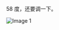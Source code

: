 58 度，还要调一下。

![Image 1](https://files.e5n.cc/media_attachments/files/114/659/695/310/442/545/original/cb54c548bef7240d.jpg)